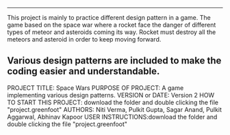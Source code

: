 ------------------------------------------------------------------------
This project is mainly to practice different design pattern in a game. The game based on the space war where a rocket face the danger of different types of meteor and asteroids coming its way. Rocket must destroy all the meteors and asteroid in order to keep moving forward.

Various design patterns are included to make the coding easier and understandable.
------------------------------------------------------------------------

PROJECT TITLE: Space Wars
PURPOSE OF PROJECT: A game implementing various design patterns.
VERSION or DATE: Version 2
HOW TO START THIS PROJECT: download the folder and double clicking the file "project.greenfoot"
AUTHORS: Niti Verma, Pulkit Gupta, Sagar Anand, Pulkit Aggarwal, Abhinav Kapoor 
USER INSTRUCTIONS:download the folder and double clicking the file "project.greenfoot"
